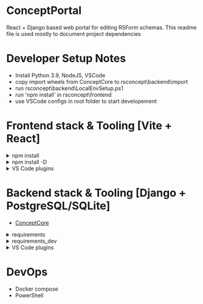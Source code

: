 # ConceptPortal
React + Django based web portal for editing RSForm schemas.
This readme file is used mostly to document project dependencies


# Developer Setup Notes
- Install Python 3.9, NodeJS, VSCode
- copy import wheels from ConceptCore to rsconcept\backend\import
- run rsconcept\backend\LocalEnvSetup.ps1
- run 'npm install' in rsconcept\frontend
- use VSCode configs in root folder to start developement

# Frontend stack & Tooling [Vite + React]
<details>
<summary>npm install</summary>
  <pre>
  - axios
  - react-router-dom 
  - react-toastify
  - react-loader-spinner
  - js-file-download
  - react-tabs
  - react-intl
  - react-data-table-component
  - react-select
  - react-error-boundary
  </pre>
</details>
<details>
<summary>npm install -D</summary>
  <pre>
  - tailwindcss postcss autoprefixer
  - eslint-plugin-simple-import-sort
  </pre>
</details>
<details>
<summary>VS Code plugins</summary>
  <pre>
  - ESLint
  - 
  </pre>
</details>

# Backend stack & Tooling [Django + PostgreSQL/SQLite]
- [ConceptCore](https://github.com/IRBorisov/ConceptCore)
<details>
<summary>requirements</summary>
  <pre>
  - tzdata
  - django
  - djangorestframework
  - django-cors-headers
  - django-filter
  - gunicorn
  - coreapi
  - psycopg2-binary
  </pre>
</details>
<details>
<summary>requirements_dev</summary>
  <pre>
  - coverage
  </pre>
</details>
<details>
<summary>VS Code plugins</summary>
  <pre>
  - 
  - 
  </pre>
</details>

# DevOps
- Docker compose
- PowerShell

